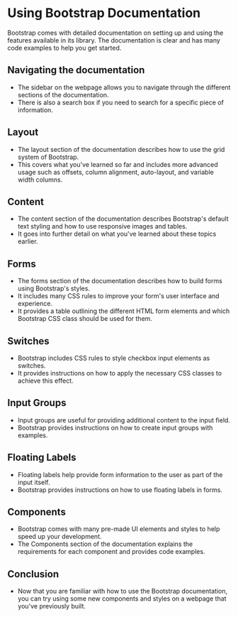 # Using Bootstrap Documentation

Bootstrap comes with detailed documentation on setting up and using the features available in its library. The documentation is clear and has many code examples to help you get started.

## Navigating the documentation
- The sidebar on the webpage allows you to navigate through the different sections of the documentation.
- There is also a search box if you need to search for a specific piece of information.

## Layout
- The layout section of the documentation describes how to use the grid system of Bootstrap.
- This covers what you've learned so far and includes more advanced usage such as offsets, column alignment, auto-layout, and variable width columns.

## Content
- The content section of the documentation describes Bootstrap's default text styling and how to use responsive images and tables.
- It goes into further detail on what you've learned about these topics earlier.

## Forms
- The forms section of the documentation describes how to build forms using Bootstrap's styles.
- It includes many CSS rules to improve your form's user interface and experience.
- It provides a table outlining the different HTML form elements and which Bootstrap CSS class should be used for them.

## Switches
- Bootstrap includes CSS rules to style checkbox input elements as switches.
- It provides instructions on how to apply the necessary CSS classes to achieve this effect.

## Input Groups
- Input groups are useful for providing additional content to the input field.
- Bootstrap provides instructions on how to create input groups with examples.

## Floating Labels
- Floating labels help provide form information to the user as part of the input itself.
- Bootstrap provides instructions on how to use floating labels in forms.

## Components
- Bootstrap comes with many pre-made UI elements and styles to help speed up your development.
- The Components section of the documentation explains the requirements for each component and provides code examples.

## Conclusion
- Now that you are familiar with how to use the Bootstrap documentation, you can try using some new components and styles on a webpage that you've previously built.